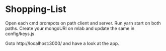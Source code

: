 # Shopping-List


Open each cmd prompots on path client and server.
Run yarn start on both paths.
Create your mongoURI on mlab and update the same in config/keys.js

Goto http://localhost:3000/ and have a look at the app.
